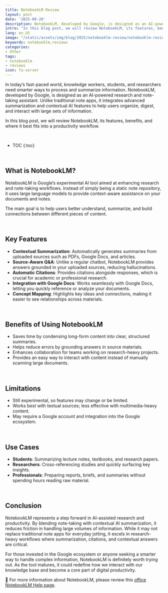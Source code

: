 ```yaml
---
title: NotebookLM Review
layout: post
date: '2025-09-20'
description: NotebookLM, developed by Google, is designed as an AI-powered research and note-taking assistant. 
intro: "In this blog post, we will review NotebookLM, its features, benefits, and where it best fits into a productivity workflow." 
lang: en_US
image: "/static/assets/img/blog/2025/notebooklm-review/notebooklm-review.jpg"
keywords: notebooklm,reviews
categories:
- Other
tags:
- notebooklm
- reviews
icon: fa-server
---
```


In today’s fast-paced world, knowledge workers, students, and researchers need smarter ways to process and summarize information. NotebookLM, developed by Google, is designed as an AI-powered research and note-taking assistant. Unlike traditional note apps, it integrates advanced summarization and contextual AI features to help users organize, digest, and interact with large sets of information.

In this blog post, we will review NotebookLM, its features, benefits, and where it best fits into a productivity workflow.

<br>

* TOC 
{:toc}

<br>

## What is NotebookLM?

NotebookLM is Google’s experimental AI tool aimed at enhancing research and note-taking workflows. Instead of simply being a static note repository, it uses large language models to provide context-aware assistance on your documents and notes.  

The main goal is to help users better understand, summarize, and build connections between different pieces of content.  

<br>

## Key Features

* **Contextual Summarization**: Automatically generates summaries from uploaded sources such as PDFs, Google Docs, and articles.
* **Source-Aware Q&A**: Unlike a regular chatbot, NotebookLM provides answers grounded in your uploaded sources, reducing hallucinations.
* **Automatic Citations**: Provides citations alongside responses, which is crucial for academic or professional research.
* **Integration with Google Docs**: Works seamlessly with Google Docs, letting you quickly reference or analyze your documents.
* **Concept Mapping**: Highlights key ideas and connections, making it easier to see relationships across materials.

<br>

## Benefits of Using NotebookLM

* Saves time by condensing long-form content into clear, structured summaries.
* Helps reduce errors by grounding answers in source materials.
* Enhances collaboration for teams working on research-heavy projects.
* Provides an easy way to interact with content instead of manually scanning large documents.

<br>

## Limitations

* Still experimental, so features may change or be limited.
* Works best with textual sources; less effective with multimedia-heavy content.
* May require a Google account and integration into the Google ecosystem.

<br>

## Use Cases

* **Students**: Summarizing lecture notes, textbooks, and research papers.
* **Researchers**: Cross-referencing studies and quickly surfacing key insights.
* **Professionals**: Preparing reports, briefs, and summaries without spending hours reading raw material.

<br>

## Conclusion

NotebookLM represents a step forward in AI-assisted research and productivity. By blending note-taking with contextual AI summarization, it reduces friction in handling large volumes of information. While it may not replace traditional note apps for everyday jotting, it excels in research-heavy workflows where summarization, citations, and contextual answers are critical.  

For those invested in the Google ecosystem or anyone seeking a smarter way to handle complex information, NotebookLM is definitely worth trying out. As the tool matures, it could redefine how we interact with our knowledge base and become a core part of digital productivity.

📝 For more information about NotebookLM, please review this [office NotebookLM Help page](https://support.google.com/notebooklm/?hl=en#topic=16164070).